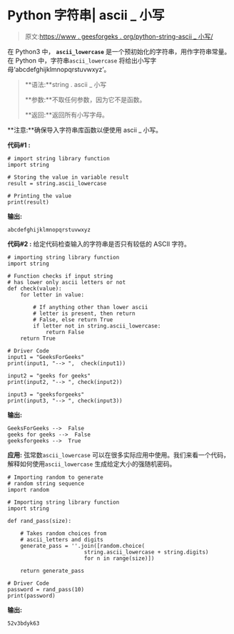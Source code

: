 # Python 字符串| ascii _ 小写

> 原文:[https://www . geesforgeks . org/python-string-ascii _ 小写/](https://www.geeksforgeeks.org/python-string-ascii_lowercase/)

在 Python3 中， **`ascii_lowercase`** 是一个预初始化的字符串，用作字符串常量。在 Python 中，字符串`ascii_lowercase` 将给出小写字母‘abcdefghijklmnopqrstuvwxyz’。

> **语法:**string . ascii _ 小写
> 
> **参数:**不取任何参数，因为它不是函数。
> 
> **返回:**返回所有小写字母。

**注意:**确保导入字符串库函数以便使用 ascii _ 小写。

**代码#1 :**

```
# import string library function 
import string 

# Storing the value in variable result 
result = string.ascii_lowercase

# Printing the value 
print(result) 
```

**输出:**

```
abcdefghijklmnopqrstuvwxyz
```

**代码#2 :** 给定代码检查输入的字符串是否只有较低的 ASCII 字符。

```
# importing string library function 
import string 

# Function checks if input string 
# has lower only ascii letters or not 
def check(value): 
    for letter in value: 

        # If anything other than lower ascii 
        # letter is present, then return 
        # False, else return True 
        if letter not in string.ascii_lowercase: 
            return False
    return True

# Driver Code 
input1 = "GeeksForGeeks"
print(input1, "--> ",  check(input1)) 

input2 = "geeks for geeks"
print(input2, "--> ", check(input2)) 

input3 = "geeksforgeeks"
print(input3, "--> ", check(input3)) 
```

**输出:**

```
GeeksForGeeks -->  False
geeks for geeks -->  False
geeksforgeeks -->  True
```

**应用:**
弦常数`ascii_lowercase` 可以在很多实际应用中使用。我们来看一个代码，解释如何使用`ascii_lowercase` 生成给定大小的强随机密码。

```
# Importing random to generate 
# random string sequence 
import random 

# Importing string library function 
import string 

def rand_pass(size): 

    # Takes random choices from 
    # ascii_letters and digits 
    generate_pass = ''.join([random.choice( 
                        string.ascii_lowercase + string.digits) 
                        for n in range(size)]) 

    return generate_pass 

# Driver Code  
password = rand_pass(10) 
print(password) 

```

**输出:**

```
52v3bdyk63
```
